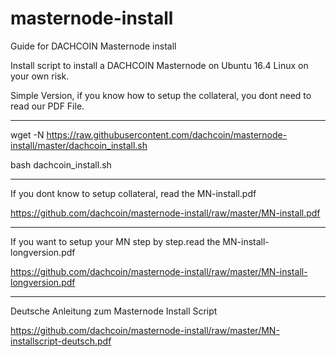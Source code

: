 # masternode-install
Guide for DACHCOIN Masternode install

Install script to install a DACHCOIN Masternode on Ubuntu 16.4 Linux on your own risk.

Simple Version, if you know how to setup the collateral, you dont need to read our PDF File.

************************************************************************************************
wget -N https://raw.githubusercontent.com/dachcoin/masternode-install/master/dachcoin_install.sh

bash dachcoin_install.sh
************************************************************************************************

If you dont know to setup collateral, read the MN-install.pdf

https://github.com/dachcoin/masternode-install/raw/master/MN-install.pdf

************************************************************************************************

If you want to setup your MN step by step.read the MN-install-longversion.pdf

https://github.com/dachcoin/masternode-install/raw/master/MN-install-longversion.pdf

************************************************************************************************
Deutsche Anleitung zum Masternode Install Script

https://github.com/dachcoin/masternode-install/raw/master/MN-installscript-deutsch.pdf

